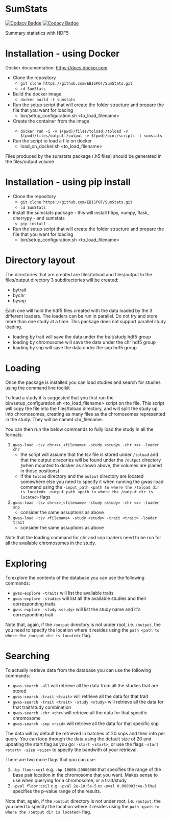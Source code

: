 # SumStats

[![Codacy Badge](https://api.codacy.com/project/badge/Grade/f6cc10c38dcc4b82a193aab3c569bb33)](https://www.codacy.com/app/olgavrou/SumStats?utm_source=github.com&utm_medium=referral&utm_content=EBISPOT/SumStats&utm_campaign=badger) [![Codacy Badge](https://api.codacy.com/project/badge/Coverage/365f6d92792c46f3b8b446bb1151eb4c)](https://www.codacy.com/app/olgavrou/SumStats?utm_source=github.com&utm_medium=referral&utm_content=EBISPOT/SumStats&utm_campaign=Badge_Coverage)

Summary statistics with HDF5


# Installation - using Docker

Docker documentation: https://docs.docker.com

- Clone the repository
  - `git clone https://github.com/EBISPOT/SumStats.git`
  - `cd SumStats`
- Build the docker image
  - `docker build -t sumstats`
- Run the setup script that will create the folder structure and prepare the file that you want for loading
  - bin/setup_configuration.sh <to_load_filename>
- Create the container from the <sumstats> image
  - `docker run -i -v $(pwd)/files/toload:/toload -v $(pwd)/files/output:/output -v $(pwd)/bin:/scripts -t sumstats`
- Run the script to load a file on docker
  - load_on_docker.sh <to_load_filename>
 
Files produced by the sumstats package (.h5 files) should be generated in the files/output volume


# Installation - using pip install

- Clone the repository
  - `git clone https://github.com/EBISPOT/SumStats.git`
  - `cd SumStats`
- Install the sumstats package -  this will install h5py, numpy, flask, cherrypy - and sumstats
  - `pip install .`
- Run the setup script that will create the folder structure and prepare the file that you want for loading
  - bin/setup_configuration.sh <to_load_filename>
  
# Directory layout
The directories that are created are files/toload and files/output
In the files/output directory 3 subdirectories will be created:
- bytrait
- bychr
- bysnp

Each one will hold the hdf5 files created with the data loaded by the 3 different loaders. The loaders can be run in parallel.
Do not try and store more than one study at a time. This package does not support parallel study loading.
- loading by trait will save the data under the trait/study hdf5 group
- loading by chromosome will save the data under the chr<chr> hdf5 group
- loading by snp will save the data under the snp<rsid> hdf5 group

# Loading
Once the package is installed you can load studies and search for studies using the command line toolkit

To load a study it is suggested that you first run the bin/setup_configuration.sh <to_load_filename> script on the file. This script will copy the file into the files/toload directory, and will split the study up into chromosomes, creating as many files as the chromosomes represented in the study. They will be named chr<x>_filename.

You can then run the below commands to fully load the study in all the formats:
1. `gwas-load -tsv chr<x>_<filename> -study <study> -chr <x> -loader chr`
    - the script will assume that the tsv file is stored under `/toload` and that the output direcories will be found under the `/output` directory (when mounted to docker as shown above, the volumes are placed in those positions) 
    - if the `toload` directory and the `output` directory are located somewhere else you need to specify it when running the gwas-load command using the `-input_path <path to where the /toload dir is located> -output_path <path to where the /output dir is located>` flags
2. `gwas-load -tsv chr<x>_<filename> -study <study> -chr <x> -loader snp`
    - consider the same assuptions as above
3. `gwas-load -tsv <filename> -study <study> -trait <trait> -loader trait`
    - consider the same assuptions as above
   
Note that the loading command for chr and snp loaders need to be run for all the available chromosomes in the study.

# Exploring
To explore the contents of the database you can use the following commands:
- `gwas-explore -traits` will list the available traits
- `gwas-explore -studies` will list all the available studies and their corresponding traits 
- `gwas-explore -study <study>` will list the study name and it's corresponding trait

Note that, again, if the `/output` directory is not under root, i.e. `/output`, the you need to specify the location where it resides using the `path <path to where the /output dir is located>` flag.

# Searching
To actually retrieve data from the database you can use the following commands:
- `gwas-search -all` will retrieve all the data from all the studies that are stored
- `gwas-search -trait <trait>` will retrieve all the data for that trait
- `gwas-search -trait <trait> -study <study>` will retrieve all the data for that trait/study combination
- `gwas-search -chr <chr>` will retrieve all the data for that specific chromosome
- `gwas-search -snp <rsid>` will retrieve all the data for that specific snp

The data will by default be retrieved in batches of 20 snps and their info per query. You can loop through the data using the default size of 20 and updating the start flag as you go: `-start <start>`, or use the flags `-start <start> -size <size>` to specify the bandwith of your retrieval.

There are two more flags that you can use:
1. `-bp floor:ceil` e.g. `-bp 10000:20000000` that specifies the range of the base pair location in the chromosome that you want. Makes sense to use when querying for a chromosome, or a trait/study
2. `-pval floor:ceil` e.g. `-pval 2e-10:5e-5` or `-pval 0.000003:4e-3` that specifies the p-value range of the results. 

Note that, again, if the `/output` directory is not under root, i.e. `/output`, the you need to specify the location where it resides using the `path <path to where the /output dir is located>` flag.
